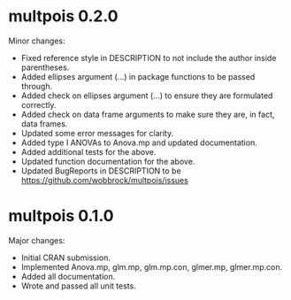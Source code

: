 # multpois 0.2.0

Minor changes:

* Fixed reference style in DESCRIPTION to not include the author inside parentheses.
* Added ellipses argument (...) in package functions to be passed through.
* Added check on ellipses argument (...) to ensure they are formulated correctly.
* Added check on data frame arguments to make sure they are, in fact, data frames.
* Updated some error messages for clarity.
* Added type I ANOVAs to Anova.mp and updated documentation.
* Added additional tests for the above.
* Updated function documentation for the above.
* Updated BugReports in DESCRIPTION to be https://github.com/wobbrock/multpois/issues


# multpois 0.1.0

Major changes: 

* Initial CRAN submission.
* Implemented Anova.mp, glm.mp, glm.mp.con, glmer.mp, glmer.mp.con.
* Added all documentation.
* Wrote and passed all unit tests.

